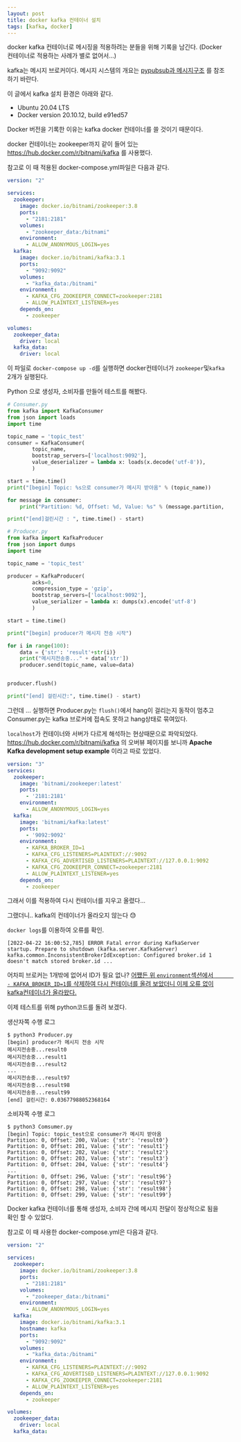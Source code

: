 ```yaml
---
layout: post
title: docker kafka 컨테이너 설치
tags: [kafka, docker]
---
```




docker kafka 컨테이너로 메시징을 적용하려는 분들을 위해 기록을 남긴다. (Docker 컨테이너로 적용하는 사례가 별로 없어서...)

kafka는 메시지 브로커이다. 메시지 시스템의 개요는 [pypubsub과 메시지구조](https://cheuora.github.io/2022/03/03/pypubsub/) 를 참조하기 바란다. 



이 글에서 kafka 설치 환경은 아래와 같다. 

* Ubuntu 20.04 LTS
* Docker version 20.10.12, build e91ed57

 Docker 버전을 기록한 이유는 kafka docker 컨테이너를 쓸 것이기 때문이다. 



docker 컨테이너는 zookeeper까지 같이 들어 있는 https://hub.docker.com/r/bitnami/kafka 를 사용했다. 


참고로 이 때 적용된 docker-compose.yml파일은 다음과 같다. 

```yaml
version: "2"

services:
  zookeeper:
    image: docker.io/bitnami/zookeeper:3.8
    ports:
      - "2181:2181"
    volumes:
      - "zookeeper_data:/bitnami"
    environment:
      - ALLOW_ANONYMOUS_LOGIN=yes
  kafka:
    image: docker.io/bitnami/kafka:3.1
    ports:
      - "9092:9092"
    volumes:
      - "kafka_data:/bitnami"
    environment:
      - KAFKA_CFG_ZOOKEEPER_CONNECT=zookeeper:2181
      - ALLOW_PLAINTEXT_LISTENER=yes
    depends_on:
      - zookeeper

volumes:
  zookeeper_data:
    driver: local
  kafka_data:
    driver: local
```



이 파일로 `docker-compose up -d`를 실행하면 docker컨테이너가 `zookeeper`및`kafka` 2개가 실행된다. 

Python 으로 생성자, 소비자를 만들어 테스트를 해봤다. 

```python
# Consumer.py
from kafka import KafkaConsumer
from json import loads
import time

topic_name = 'topic_test'
consumer = KafkaConsumer(
        topic_name,
        bootstrap_servers=['localhost:9092'],
        value_deserializer = lambda x: loads(x.decode('utf-8')),
        )

start = time.time()
print("[begin] Topic: %s으로 consumer가 메시지 받아옴" % (topic_name))

for message in consumer:
    print("Partition: %d, Offset: %d, Value: %s" % (message.partition, message.offset, message.value))

print("[end]걸린시간 : ", time.time() - start)
```

```python
# Producer.py
from kafka import KafkaProducer
from json import dumps
import time

topic_name = 'topic_test'

producer = KafkaProducer(
        acks=0,
        compression_type = 'gzip',
        bootstrap_servers=['localhost:9092'],
        value_serializer = lambda x: dumps(x).encode('utf-8')
        )

start = time.time()

print("[begin] producer가 메시지 전송 시작")

for i in range(100):
    data = {'str': 'result'+str(i)}
    print("메시지전송중..." + data['str'])
    producer.send(topic_name, value=data)


producer.flush()

print("[end] 걸린시간:", time.time() - start)
```



그런데 ... 실행하면 Producer.py는 `flush()`에서 hang이 걸리는지 동작이 멈추고 Consumer.py는 kafka 브로커에 접속도 못하고 hang상태로 묶여있다.  

`localhost`가 컨테이너와 서버가 다르게 해석하는 현상때문으로 파악되었다. https://hub.docker.com/r/bitnami/kafka 의 오버뷰 페이지를 보니까 **Apache Kafka development setup example** 이라고 따로 있었다. 

```yaml
version: "3"
services:
  zookeeper:
    image: 'bitnami/zookeeper:latest'
    ports:
      - '2181:2181'
    environment:
      - ALLOW_ANONYMOUS_LOGIN=yes
  kafka:
    image: 'bitnami/kafka:latest'
    ports:
      - '9092:9092'
    environment:
      - KAFKA_BROKER_ID=1
      - KAFKA_CFG_LISTENERS=PLAINTEXT://:9092
      - KAFKA_CFG_ADVERTISED_LISTENERS=PLAINTEXT://127.0.0.1:9092
      - KAFKA_CFG_ZOOKEEPER_CONNECT=zookeeper:2181
      - ALLOW_PLAINTEXT_LISTENER=yes
    depends_on:
      - zookeeper
```

그래서 이를 적용하여 다시 컨테이너를 지우고 올렸다...

그랬더니.. kafka의 컨테이너가 올라오지 않는다 :sweat:

`docker logs`를 이용하여 오류를 확인.

```
[2022-04-22 16:00:52,785] ERROR Fatal error during KafkaServer startup. Prepare to shutdown (kafka.server.KafkaServer)
kafka.common.InconsistentBrokerIdException: Configured broker.id 1 doesn't match stored broker.id ...
```



어차피 브로커는 1개밖에 없어서 ID가 필요 없나? <u>어쨌든 위 `environment`섹션에서 `      - KAFKA_BROKER_ID=1`를 삭제하여 다시 컨테이너를 올려 보았더니 이제 오류 없이 kafka컨테이너가 올라왔다.</u> 



이제 테스트를 위해 python코드를 돌려 보겠다. 



생산자쪽 수행 로그

```
$ python3 Producer.py
[begin] producer가 메시지 전송 시작
메시지전송중...result0
메시지전송중...result1
메시지전송중...result2
...
메시지전송중...result97
메시지전송중...result98
메시지전송중...result99
[end] 걸린시간: 0.03677988052368164
```



소비자쪽 수행 로그

```
$ python3 Comsumer.py
[begin] Topic: topic_test으로 consumer가 메시지 받아옴
Partition: 0, Offset: 200, Value: {'str': 'result0'}
Partition: 0, Offset: 201, Value: {'str': 'result1'}
Partition: 0, Offset: 202, Value: {'str': 'result2'}
Partition: 0, Offset: 203, Value: {'str': 'result3'}
Partition: 0, Offset: 204, Value: {'str': 'result4'}
...
Partition: 0, Offset: 296, Value: {'str': 'result96'}
Partition: 0, Offset: 297, Value: {'str': 'result97'}
Partition: 0, Offset: 298, Value: {'str': 'result98'}
Partition: 0, Offset: 299, Value: {'str': 'result99'}
```



Docker kafka 컨테이너를 통해 생성자, 소비자 간에 메시지 전달이 정상적으로 됨을 확인 할 수 있었다. 





참고로 이 때 사용한 docker-compose.yml은 다음과 같다. 

```yaml
version: "2"

services:
  zookeeper:
    image: docker.io/bitnami/zookeeper:3.8
    ports:
      - "2181:2181"
    volumes:
      - "zookeeper_data:/bitnami"
    environment:
      - ALLOW_ANONYMOUS_LOGIN=yes
  kafka:
    image: docker.io/bitnami/kafka:3.1
    hostname: kafka
    ports:
      - "9092:9092"
    volumes:
      - "kafka_data:/bitnami"
    environment:
      - KAFKA_CFG_LISTENERS=PLAINTEXT://:9092
      - KAFKA_CFG_ADVERTISED_LISTENERS=PLAINTEXT://127.0.0.1:9092
      - KAFKA_CFG_ZOOKEEPER_CONNECT=zookeeper:2181
      - ALLOW_PLAINTEXT_LISTENER=yes
    depends_on:
      - zookeeper

volumes:
  zookeeper_data:
    driver: local
  kafka_data:
